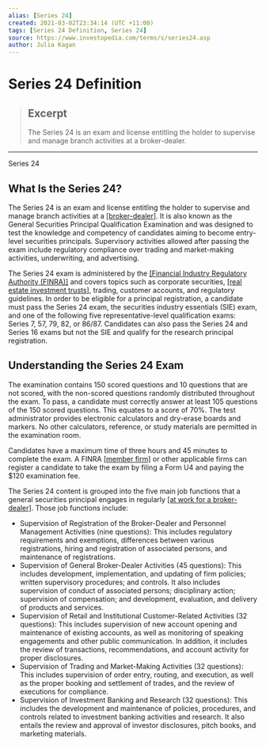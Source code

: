 ```yaml
---
alias: [Series 24]
created: 2021-03-02T23:34:14 (UTC +11:00)
tags: [Series 24 Definition, Series 24]
source: https://www.investopedia.com/terms/s/series24.asp
author: Julia Kagan
---
```


# Series 24 Definition

> ## Excerpt
> The Series 24 is an exam and license entitling the holder to supervise and manage branch activities at a broker-dealer.

---

Series 24
## What Is the Series 24?

The Series 24 is an exam and license entitling the holder to supervise and manage branch activities at a [[broker-dealer]](https://www.investopedia.com/terms/b/broker-dealer.asp). It is also known as the General Securities Principal Qualification Examination and was designed to test the knowledge and competency of candidates aiming to become entry-level securities principals. Supervisory activities allowed after passing the exam include regulatory compliance over trading and market-making activities, underwriting, and advertising.

The Series 24 exam is administered by the [[Financial Industry Regulatory Authority (FINRA)]](https://www.investopedia.com/terms/f/finra.asp) and covers topics such as corporate securities, [[real estate investment trusts]](https://www.investopedia.com/terms/r/reit.asp), trading, customer accounts, and regulatory guidelines. In order to be eligible for a principal registration, a candidate must pass the Series 24 exam, the securities industry essentials (SIE) exam, and one of the following five representative-level qualification exams: Series 7, 57, 79, 82, or 86/87. Candidates can also pass the Series 24 and Series 16 exams but not the SIE and qualify for the research principal registration.

## Understanding the Series 24 Exam

The examination contains 150 scored questions and 10 questions that are not scored, with the non-scored questions randomly distributed throughout the exam. To pass, a candidate must correctly answer at least 105 questions of the 150 scored questions. This equates to a score of 70%. The test administrator provides electronic calculators and dry-erase boards and markers. No other calculators, reference, or study materials are permitted in the examination room.

Candidates have a maximum time of three hours and 45 minutes to complete the exam. A FINRA [[member firm]](https://www.investopedia.com/terms/m/memberfirm.asp) or other applicable firms can register a candidate to take the exam by filing a Form U4 and paying the $120 examination fee.

The Series 24 content is grouped into the five main job functions that a general securities principal engages in regularly [[at work for a broker-dealer]](https://www.investopedia.com/articles/investing/072913/what-brokerdealer-and-why-should-you-care.asp). Those job functions include:

-   Supervision of Registration of the Broker-Dealer and Personnel Management Activities (nine questions): This includes regulatory requirements and exemptions, differences between various registrations, hiring and registration of associated persons, and maintenance of registrations.
-   Supervision of General Broker-Dealer Activities (45 questions): This includes development, implementation, and updating of firm policies; written supervisory procedures; and controls. It also includes supervision of conduct of associated persons; disciplinary action; supervision of compensation; and development, evaluation, and delivery of products and services.
-   Supervision of Retail and Institutional Customer-Related Activities (32 questions): This includes supervision of new account opening and maintenance of existing accounts, as well as monitoring of speaking engagements and other public communication. In addition, it includes the review of transactions, recommendations, and account activity for proper disclosures.
-   Supervision of Trading and Market-Making Activities (32 questions): This includes supervision of order entry, routing, and execution, as well as the proper booking and settlement of trades, and the review of executions for compliance.
-   Supervision of Investment Banking and Research (32 questions): This includes the development and maintenance of policies, procedures, and controls related to investment banking activities and research. It also entails the review and approval of investor disclosures, pitch books, and marketing materials.
